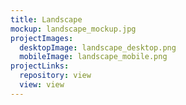 ```yaml
---
title: Landscape
mockup: landscape_mockup.jpg
projectImages:
  desktopImage: landscape_desktop.png
  mobileImage: landscape_mobile.png
projectLinks:
  repository: view
  view: view
---
```

